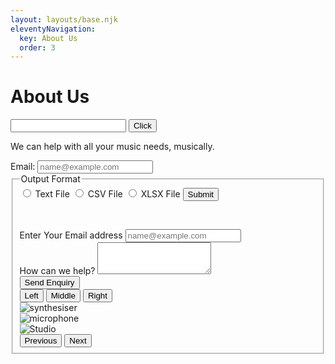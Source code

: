 ```yaml
---
layout: layouts/base.njk
eleventyNavigation:
  key: About Us
  order: 3
---
```

# About Us

<form>
<input type="email" />
<button class="btn btn-small btn-primary" type="submit">Click</button>
</form>

We can help with all your music needs, musically.
<form>
  <label>Email:</label> <input width="200px" type="email" name="email" placeholder="name@example.com">
  <fieldset>
  <legend>Output Format</legend>
  <input type="radio" name="format" id="txt" value="txt"> <label for="txt">Text File</label>
  <input type="radio" name="format" id="csv" value="csv"> <label for="csv">CSV File</label>
    <input type="radio" name="format" id="xlsx" value="xslx"> <label for="xlsx">XLSX File</label>
    <button type="button" class="btn btn-large btn-primary">Submit</button>
</form>

<p>&nbsp;</p>

<div class="mb-3">
  <label for="exampleFormControlInput1" class="form-label">Enter Your Email address</label>
  <input type="email" class="form-control" id="exampleFormControlInput1" placeholder="name@example.com">
</div>
<div class="mb-3">
  <label for="exampleFormControlTextarea1" class="form-label">How can we help?</label>
  <textarea class="form-control" id="exampleFormControlTextarea1" rows="3"></textarea>
</div>
<div class=><button type="button" class="btn btn-primary btn-sm">Send Enquiry</button></div>
<div class="btn-group" role="group" aria-label="Basic example">
  <button type="button" class="btn btn-primary">Left</button>
  <button type="button" class="btn btn-primary">Middle</button>
  <button type="button" class="btn btn-primary">Right</button>
</div>
<div id="carouselExample" class="carousel slide">
  <div class="carousel-inner">
    <div class="carousel-item active">
      <img src="https://images.unsplash.com/photo-1598653222000-6b7b7a552625?q=80&w=2070&auto=format&fit=crop&ixlib=rb-4.0.3&ixid=M3wxMjA3fDB8MHxwaG90by1wYWdlfHx8fGVufDB8fHx8fA%3D%3D class="d-block w-100" alt="synthesiser">
    </div>
    <div class="carousel-item">
      <img src="https://images.unsplash.com/photo-1531651008558-ed1740375b39?q=80&w=1974&auto=format&fit=crop&ixlib=rb-4.0.3&ixid=M3wxMjA3fDB8MHxwaG90by1wYWdlfHx8fGVufDB8fHx8fA%3D%3D" class="d-block w-100" alt="microphone">
    </div>
    <div class="carousel-item">
      <img src="https://images.unsplash.com/photo-1627407660893-fe01f60d44c4?q=80&w=1974&auto=format&fit=crop&ixlib=rb-4.0.3&ixid=M3wxMjA3fDB8MHxwaG90by1wYWdlfHx8fGVufDB8fHx8fA%3D%3D" class="d-block w-100" alt="Studio">
    </div>
  </div>
  <button class="carousel-control-prev" type="button" data-bs-target="#carouselExample" data-bs-slide="prev">
    <span class="carousel-control-prev-icon" aria-hidden="true"></span>
    <span class="visually-hidden">Previous</span>
  </button>
  <button class="carousel-control-next" type="button" data-bs-target="#carouselExample" data-bs-slide="next">
    <span class="carousel-control-next-icon" aria-hidden="true"></span>
    <span class="visually-hidden">Next</span>
  </button>
</div>
